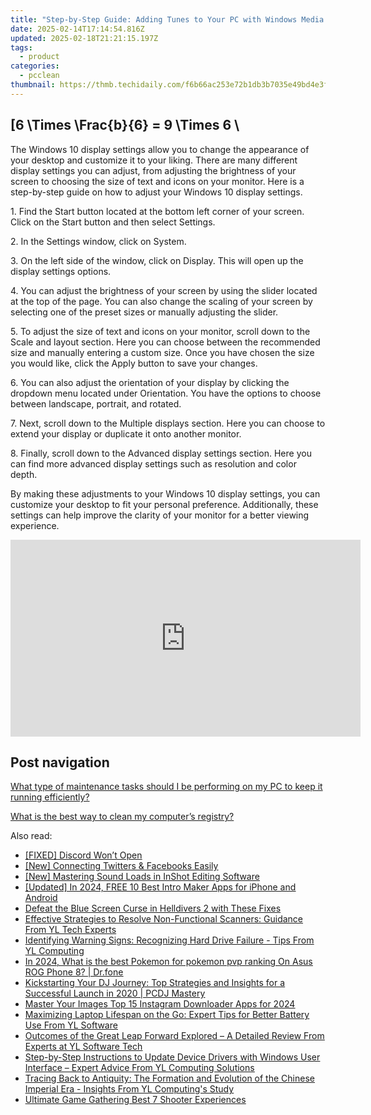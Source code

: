 ```yaml
---
title: "Step-by-Step Guide: Adding Tunes to Your PC with Windows Media Player - Insights From YL Computing"
date: 2025-02-14T17:14:54.816Z
updated: 2025-02-18T21:21:15.197Z
tags:
  - product
categories:
  - pcclean
thumbnail: https://thmb.techidaily.com/f6b66ac253e72b1db3b7035e49bd4e3f144338d6a3b54451e87f8a05d4dd9575.jpg
---
```


## \[6 \Times \Frac{b}{6} = 9 \Times 6 \

The Windows 10 display settings allow you to change the appearance of your desktop and customize it to your liking. There are many different display settings you can adjust, from adjusting the brightness of your screen to choosing the size of text and icons on your monitor. Here is a step-by-step guide on how to adjust your Windows 10 display settings. 

1\. Find the Start button located at the bottom left corner of your screen. Click on the Start button and then select Settings.

2\. In the Settings window, click on System.

3\. On the left side of the window, click on Display. This will open up the display settings options. 

4\. You can adjust the brightness of your screen by using the slider located at the top of the page. You can also change the scaling of your screen by selecting one of the preset sizes or manually adjusting the slider.

5\. To adjust the size of text and icons on your monitor, scroll down to the Scale and layout section. Here you can choose between the recommended size and manually entering a custom size. Once you have chosen the size you would like, click the Apply button to save your changes.

6\. You can also adjust the orientation of your display by clicking the dropdown menu located under Orientation. You have the options to choose between landscape, portrait, and rotated.

7\. Next, scroll down to the Multiple displays section. Here you can choose to extend your display or duplicate it onto another monitor.

8\. Finally, scroll down to the Advanced display settings section. Here you can find more advanced display settings such as resolution and color depth. 

By making these adjustments to your Windows 10 display settings, you can customize your desktop to fit your personal preference. Additionally, these settings can help improve the clarity of your monitor for a better viewing experience.

<!-- affiliate ads begin -->
<iframe width="560" height="315" src="https://www.youtube.com/embed/_SbYznUy_zY?si=ThBkP934r3mizi48" title="YouTube video player" frameborder="0" allow="accelerometer; autoplay; clipboard-write; encrypted-media; gyroscope; picture-in-picture; web-share" referrerpolicy="strict-origin-when-cross-origin" allowfullscreen></iframe>
<!-- affiliate ads end -->

## Post navigation

[What type of maintenance tasks should I be performing on my PC to keep it running efficiently?](https://tools.techidaily.com/pcclean/products/)

[What is the best way to clean my computer’s registry?](https://tools.techidaily.com/pcclean/products/)

<ins class="adsbygoogle"
     style="display:block"
     data-ad-format="autorelaxed"
     data-ad-client="ca-pub-7571918770474297"
     data-ad-slot="1223367746"></ins>

<ins class="adsbygoogle"
     style="display:block"
     data-ad-client="ca-pub-7571918770474297"
     data-ad-slot="8358498916"
     data-ad-format="auto"
     data-full-width-responsive="true"></ins>

<span class="atpl-alsoreadstyle">Also read:</span>
<div><ul>
<li><a href="https://win-blog.techidaily.com/1723004642592-fixed-discord-wont-open/"><u>[FIXED] Discord Won’t Open</u></a></li>
<li><a href="https://facebook-clips.techidaily.com/new-connecting-twitters-and-facebooks-easily/"><u>[New] Connecting Twitters & Facebooks Easily</u></a></li>
<li><a href="https://extra-guidance.techidaily.com/new-mastering-sound-loads-in-inshot-editing-software/"><u>[New] Mastering Sound Loads in InShot Editing Software</u></a></li>
<li><a href="https://youtube-zero.techidaily.com/ed-in-2024-free-10-best-intro-maker-apps-for-iphone-and-android/"><u>[Updated] In 2024, FREE 10 Best Intro Maker Apps for iPhone and Android</u></a></li>
<li><a href="https://win-solutions.techidaily.com/defeat-the-blue-screen-curse-in-helldivers-2-with-these-fixes/"><u>Defeat the Blue Screen Curse in Helldivers 2 with These Fixes</u></a></li>
<li><a href="https://win-hot.techidaily.com/effective-strategies-to-resolve-non-functional-scanners-guidance-from-yl-tech-experts/"><u>Effective Strategies to Resolve Non-Functional Scanners: Guidance From YL Tech Experts</u></a></li>
<li><a href="https://win-hot.techidaily.com/identifying-warning-signs-recognizing-hard-drive-failure-tips-from-yl-computing/"><u>Identifying Warning Signs: Recognizing Hard Drive Failure - Tips From YL Computing</u></a></li>
<li><a href="https://android-pokemon-go.techidaily.com/in-2024-what-is-the-best-pokemon-for-pokemon-pvp-ranking-on-asus-rog-phone-8-drfone-by-drfone-virtual-android/"><u>In 2024, What is the best Pokemon for pokemon pvp ranking On Asus ROG Phone 8? | Dr.fone</u></a></li>
<li><a href="https://win-hot.techidaily.com/kickstarting-your-dj-journey-top-strategies-and-insights-for-a-successful-launch-in-2020-pcdj-mastery/"><u>Kickstarting Your DJ Journey: Top Strategies and Insights for a Successful Launch in 2020 | PCDJ Mastery</u></a></li>
<li><a href="https://instagram-videos.techidaily.com/master-your-images-top-15-instagram-downloader-apps-for-2024/"><u>Master Your Images Top 15 Instagram Downloader Apps for 2024</u></a></li>
<li><a href="https://win-hot.techidaily.com/maximizing-laptop-lifespan-on-the-go-expert-tips-for-better-battery-use-from-yl-software/"><u>Maximizing Laptop Lifespan on the Go: Expert Tips for Better Battery Use From YL Software</u></a></li>
<li><a href="https://win-hot.techidaily.com/outcomes-of-the-great-leap-forward-explored-a-detailed-review-from-experts-at-yl-software-tech/"><u>Outcomes of the Great Leap Forward Explored – A Detailed Review From Experts at YL Software Tech</u></a></li>
<li><a href="https://win-hot.techidaily.com/step-by-step-instructions-to-update-device-drivers-with-windows-user-interface-expert-advice-from-yl-computing-solutions/"><u>Step-by-Step Instructions to Update Device Drivers with Windows User Interface – Expert Advice From YL Computing Solutions</u></a></li>
<li><a href="https://win-hot.techidaily.com/tracing-back-to-antiquity-the-formation-and-evolution-of-the-chinese-imperial-era-insights-from-yl-computings-study/"><u>Tracing Back to Antiquity: The Formation and Evolution of the Chinese Imperial Era - Insights From YL Computing's Study</u></a></li>
<li><a href="https://video-capture.techidaily.com/ultimate-game-gathering-best-7-shooter-experiences/"><u>Ultimate Game Gathering Best 7 Shooter Experiences</u></a></li>
</ul></div>

